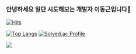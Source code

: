 ### 안녕하세요 일단 시도해보는 개발자 이동근입니다👋

<!--
**DongKeun2/DongKeun2** is a ✨ _special_ ✨ repository because its `README.md` (this file) appears on your GitHub profile.

Here are some ideas to get you started:

- 🔭 I’m currently working on ...
- 🌱 I’m currently learning ...
- 👯 I’m looking to collaborate on ...
- 🤔 I’m looking for help with ...
- 💬 Ask me about ...
- 📫 How to reach me: ...
- 😄 Pronouns: ...
- ⚡ Fun fact: ...
-->
[![Hits](https://hits.seeyoufarm.com/api/count/incr/badge.svg?url=https%3A%2F%2Fgithub.com%2Fgjbae1212%2Fhit-counter)](https://github.com/DongKeun2)

[![Top Langs](https://github-readme-stats.vercel.app/api/top-langs/?username=DongKeun2&show_icons=true&theme=radical&langs_count=8)](https://github.com/DongKeun2/github-readme-stats)
[![Solved.ac Profile](http://mazassumnida.wtf/api/v2/generate_badge?boj=ehdrms121)](https://solved.ac/ehdrms121/)


<img src="https://img.shields.io/badge/Django-092E20?style=flat-square&logo=Django&logoColor=white"/>
